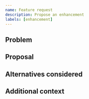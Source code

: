 ```yaml
---
name: Feature request
description: Propose an enhancement
labels: [enhancement]
---
```


## Problem

## Proposal

## Alternatives considered

## Additional context
